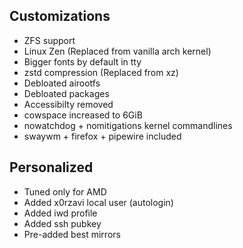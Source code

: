 ## Customizations
- ZFS support
- Linux Zen (Replaced from vanilla arch kernel)
- Bigger fonts by default in tty
- zstd compression (Replaced from xz)
- Debloated airootfs
- Debloated packages
- Accessibilty removed
- cowspace increased to 6GiB
- nowatchdog + nomitigations kernel commandlines
- swaywm + firefox + pipewire included

## Personalized
- Tuned only for AMD
- Added x0rzavi local user (autologin)
- Added iwd profile
- Added ssh pubkey
- Pre-added best mirrors
